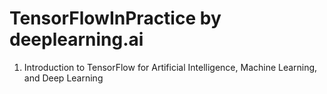 # TensorFlowInPractice by deeplearning.ai
1. Introduction to TensorFlow for Artificial Intelligence, Machine Learning, and Deep Learning 
